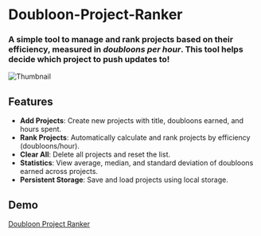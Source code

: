 # Doubloon-Project-Ranker
### A simple tool to manage and rank projects based on their efficiency, measured in *doubloons per hour*. This tool helps decide which project to push updates to!
![Thumbnail]("https://raw.githubusercontent.com/22yeets22/Doubloon-Project-Ranker/refs/heads/main/Doubloon-Ranker.png" "Thumbnail")

## Features
- **Add Projects**: Create new projects with title, doubloons earned, and hours spent.
- **Rank Projects**: Automatically calculate and rank projects by efficiency (doubloons/hour).
- **Clear All**: Delete all projects and reset the list.
- **Statistics**: View average, median, and standard deviation of doubloons earned across projects.
- **Persistent Storage**: Save and load projects using local storage.

## Demo
[Doubloon Project Ranker](https://doubloon-project-ranker.vercel.app)
